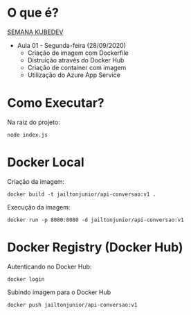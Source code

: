 # O que é?
[SEMANA KUBEDEV](https://kubedev.io)
* Aula 01 - Segunda-feira (28/09/2020)
  * Criação de imagem com Dockerfile
  * Distruição através do Docker Hub
  * Criação de container com imagem
  * Utilização do Azure App Service
# Como Executar?
Na raiz do projeto:
```
node index.js 
```
# Docker Local
Criação da imagem: 
```
docker build -t jailtonjunior/api-conversao:v1 .    
``` 
Execução da imagem:
```
docker run -p 8080:8080 -d jailtonjunior/api-conversao:v1 
``` 
# Docker Registry (Docker Hub)
Autenticando no Docker Hub: 
```
docker login
```
Subindo imagem para o Docker Hub
```
docker push jailtonjunior/api-conversao:v1    
```
